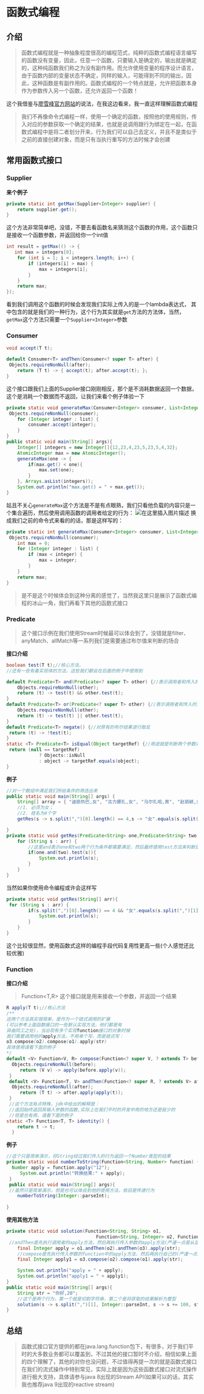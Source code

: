 ﻿# 函数式编程

## 介绍
> 函数式编程就是一种抽象程度很高的编程范式，纯粹的函数式编程语言编写的函数没有变量，因此，任意一个函数，只要输入是确定的，输出就是确定的，这种纯函数我们称之为没有副作用。而允许使用变量的程序设计语言，由于函数内部的变量状态不确定，同样的输入，可能得到不同的输出，因此，这种函数是有副作用的。函数式编程的一个特点就是，允许把函数本身作为参数传入另一个函数，还允许返回一个函数！

这个我借鉴与[廖雪峰官方网站](https://www.liaoxuefeng.com/wiki/1016959663602400/1017328525009056)的说法，在我这边看来，我一直这样理解函数式编程

>我们不再像命令式编程一样，使用一个确定的函数，按照他的使用规则，传入对应的参数获取一个确定的结果，也就是说调用跟行为绑定在一起，在函数式编程中是将二者划分开来，行为我们可以自己去定义，并且不是类似于之前的直接创建对象，而是只有当执行重写的方法时候才会创建
## 常用函数式接口
### Supplier
**来个例子**

```java
private static int getMax(Supplier<Integer> supplier) {
	return supplier.get();
}
```
这个方法非常简单吧，没错，不要去看函数名来猜测这个函数的作用，这个函数只是接收一个函数参数，并返回给你一个int值
~~~java
int result = getMax(() -> {
   int max = integers[0];
    for (int i = 1; i < integers.length; i++) {
        if (integers[i] > max) {
            max = integers[i];
        }
    }
    return max;
});
~~~

看到我们调用这个函数的时候会发现我们实际上传入的是一个lambda表达式，	其中包含的就是我们的一种行为，这个行为其实就是`get`方法的方法体，当然，`getMax`这个方法只需要一个`Supplier<Integer>`参数
### Consumer
~~~java
void accept(T t);

default Consumer<T> andThen(Consumer<? super T> after) {
 Objects.requireNonNull(after);
    return (T t) -> { accept(t); after.accept(t); };
}
~~~
这个接口跟我们上面的Supplier接口刚刚相反，那个是不消耗数据返回一个数据，这个是消耗一个数据而不返回，让我们来看个例子体验一下
~~~java
private static void generateMax(Consumer<Integer> consumer, List<Integer> list){
 Objects.requireNonNull(consumer);
    for (Integer integer : list) {
        consumer.accept(integer);
    }
}
public static void main(String[] args){
	Integer[] integers = new Integer[]{12,23,4,23,5,23,5,4,32};
	AtomicInteger max = new AtomicInteger();
	generateMax(one -> {
	    if(max.get() < one){
	        max.set(one);
	    }
	}, Arrays.asList(integers));
	System.out.println("max.get() = " + max.get());
}
~~~
姑且不关心`generateMax`这个方法是不是有点眼熟，我们只看他负载的内容只是一个集合遍历，然后使用调用函数的调用者给定的行为：
![在这里插入图片描述](https://img-blog.csdnimg.cn/20201211124503793.png)
换成我们之前的命令式来看的的话，那是这样写的：
~~~java
private static int generateMax(Consumer<Integer> consumer, List<Integer> list) {
 Objects.requireNonNull(consumer);
    int max = 0;
    for (Integer integer : list) {
        if (max < integer) {
            max = integer;
        }
    }
    return max;
}
~~~
> 是不是这个时候体会到这种分离的感觉了，当然我这里只是展示了函数式编程的冰山一角，我们再看下其他的函数式接口
### Predicate
> 这个接口示例在我们使用Stream时候最可以体会到了，没错就是filter、anyMatch、allMatch等一系列我们是需要通过布尔值来判断的场合

**接口介绍**
~~~java
boolean test(T t);//核心方法，
//还有一些有着实现体的方法，这些我们都会在后面的例子中使用到

default Predicate<T> and(Predicate<? super T> other) {//表示调用者和传入的都需要为true
    Objects.requireNonNull(other);
    return (t) -> test(t) && other.test(t);
}
default Predicate<T> or(Predicate<? super T> other) {//表示调用者和传入的只要有一个为true
    Objects.requireNonNull(other);
    return (t) -> test(t) || other.test(t);
}
default Predicate<T> negate() {//对原有的布尔结果进行取反
 return (t) -> !test(t);
}
static <T> Predicate<T> isEqual(Object targetRef) {//用途就是判断两个参数对象是否相等，当然我们也可以使用{@link Objects#equals(Object, Object)}完成这件事
 return (null == targetRef)
            ? Objects::isNull
            : object -> targetRef.equals(object);
}
~~~
**例子**
~~~java
//对一个数组中满足我们所给条件的筛选出来
public static void main(String[] args) {
    String[] array = { "迪丽热巴,女", "古力娜扎,女", "马尔扎哈,男", "赵丽颖,女" };
    //1. 必须为女；
    //2. 姓名为4个字
    getRes(s -> s.split(",")[0].length() == 4,s -> "女".equals(s.split(",")[1]),array);

}
private static void getRes(Predicate<String> one,Predicate<String> two,String[] arr){
    for (String s : arr) {
    	//这里and表示one和two两个行为条件都需要满足，然后最终使用test方法来判断是否满足
        if(one.and(two).test(s)){
            System.out.println(s);
        }
    }
}
~~~
当然如果你使用命令编程或许会这样写
~~~java
private static void getRes(String[] arr){
 for (String s : arr) {
        if(s.split(",")[0].length() == 4 && "女".equals(s.split(",")[1])){
            System.out.println(s);
        }
    }
}
~~~
这个比较很显然，使用函数式这样的编程手段代码复用性更高一些(个人感觉还比较优雅)
### Function
**接口介绍**
> Function<T,R>
> 这个接口就是用来接收一个参数，并返回一个结果 

~~~java
R apply(T t);//核心方法
/**
这两个方法其实很简单，是作为一个链式调用的扩展
(可以参考上面函数接口的一些默认实现方法，他们都是有
异曲同工之处)，当出现有多个实现function接口的对象时候
我们需要调用他的apply方法，不用单个写，而是链式写：
o3.compose(o2).compose(o1).apply(str)
具体使用请看下面的例子
*/
default <V> Function<V, R> compose(Function<? super V, ? extends T> before) {
  Objects.requireNonNull(before);
     return (V v) -> apply(before.apply(v));
 }
 default <V> Function<T, V> andThen(Function<? super R, ? extends V> after) {
  Objects.requireNonNull(after);
     return (T t) -> after.apply(apply(t));
 }
 //这个方法有点特殊，jdk中给出的解释是：
 //返回始终返回其输入参数的函数,实际上在我们平时的开发中用的地方还是挺少的
 //但是也有用，请看下面的例子
static <T> Function<T, T> identity() {
    return t -> t;
  }
~~~
**例子**
~~~java
//这个只是简单演示，将String经过我们传入的行为返回一个Number类型的结果
private static void numberToString(Function<String, Number> function) {
  Number apply = function.apply("12");
     System.out.println("转换结果:" + apply);
 }
 public static void main(String[] args){
 //虽然只是简单演示，但是也可以体会到他的使用方法，依旧是传递行为
	numberToString(Integer::parseInt);
	
}
~~~
**使用其他方法**
~~~java
private static void solution(Function<String, String> o1,
                                 Function<String, Integer> o2, Function<Integer, Integer> o3, String str) {
 //andThen是先执行调用者的apply方法，然后再执行传入参数的apply方法(严谨一点是从显式调用apply方法依次往后执行)
    final Integer apply = o1.andThen(o2).andThen(o3).apply(str);
    //compose是先执行传入参数的function中的apply方法，然后再执行自己的(严谨一点应该是从显式调用apply方法开始依次往前执行)
    final Integer apply1 = o3.compose(o2).compose(o1).apply(str);

    System.out.println("apply = " + apply);
    System.out.println("apply1 = " + apply1);
}
public static void main(String[] args){
	String str = "你好,20";
	//这个是两个行为，第一个就是切割字符串，第二个是将获取的结果解析为整型
    solution(s -> s.split(",")[1], Integer::parseInt, s -> s += 100, str);
}
~~~

## 总结
> 函数式接口官方提供的都在java.lang.function包下，有很多，对于我们平时的大多数业务都可以覆盖到，不过其他的接口暂时不介绍，相信如果上面的四个理解了，其他的对你也没问题，不过值得再提一次的就是函数式接口在我们的流式操作中特别常见，实际上就是因为这些函数式接口对流式操作进行极大支持，具体请参与java 8出现的Stream API(如果可以的话，其实我也推荐java 9出现的reactive stream)



